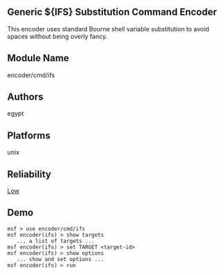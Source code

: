 ## Generic ${IFS} Substitution Command Encoder

This encoder uses standard Bourne shell variable 
substitution to avoid spaces without being overly fancy.


## Module Name
encoder/cmd/ifs

## Authors
egypt





## Platforms
unix

## Reliability
[Low](https://github.com/rapid7/metasploit-framework/wiki/Exploit-Ranking)

## Demo

```
msf > use encoder/cmd/ifs
msf encoder(ifs) > show targets
   ... a list of targets ...
msf encoder(ifs) > set TARGET <target-id>
msf encoder(ifs) > show options
   ... show and set options ...
msf encoder(ifs) > run
```
    
    